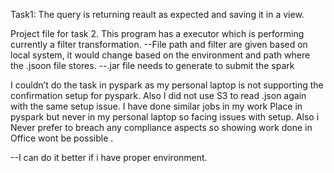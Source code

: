
Task1:
The query is returning reault as expected and saving it in a view.

Project file for task 2.
This program has a executor which is performing currently a filter transformation.
--File path and filter are given based on local system, it would change based on the environment and path where the .jsoon file stores.
--.jar file needs to generate to submit the spark

I couldn’t do the task in pyspark as my personal laptop is not supporting the confirmation setup for pyspark.
Also I did not use S3 to read .json again with the same setup issue.
I have done similar jobs in my work Place in pyspark but never in my personal laptop so facing issues with setup.
Also i Never prefer to breach any compliance aspects so showing work done in Office wont be possible .

--I can do it better if i have proper environment.

